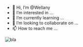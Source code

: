 - 👋 Hi, I’m @Wellany
- 👀 I’m interested in  ...
- 🌱 I’m currently learning ...
- 💞️ I’m looking to collaborate on ...
- 📫 How to reach me ...

<!---
Wellany/Wellany is a ✨ special ✨ repository because its `README.md` (this file) appears on your GitHub profile.
You can click the Preview link to take a look at your changes.
--->

![bla](https://docs.github.com/assets/cb-49261/images/help/writing/image-rendered.png)
